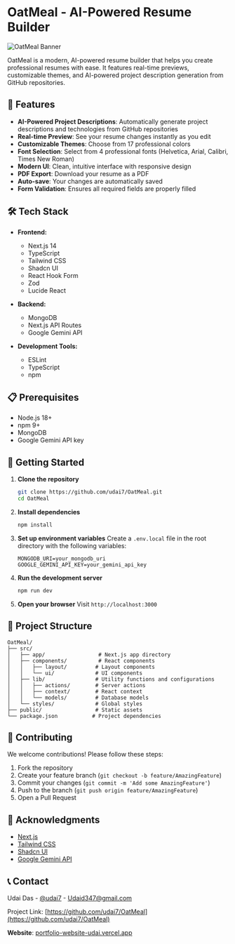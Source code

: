 # OatMeal - AI-Powered Resume Builder

![OatMeal Banner](public/banner.png)

OatMeal is a modern, AI-powered resume builder that helps you create professional resumes with ease. It features real-time previews, customizable themes, and AI-powered project description generation from GitHub repositories.

## 🚀 Features

- **AI-Powered Project Descriptions**: Automatically generate project descriptions and technologies from GitHub repositories
- **Real-time Preview**: See your resume changes instantly as you edit
- **Customizable Themes**: Choose from 17 professional colors
- **Font Selection**: Select from 4 professional fonts (Helvetica, Arial, Calibri, Times New Roman)
- **Modern UI**: Clean, intuitive interface with responsive design
- **PDF Export**: Download your resume as a PDF
- **Auto-save**: Your changes are automatically saved
- **Form Validation**: Ensures all required fields are properly filled

## 🛠️ Tech Stack

- **Frontend:**
  - Next.js 14
  - TypeScript
  - Tailwind CSS
  - Shadcn UI
  - React Hook Form
  - Zod
  - Lucide React

- **Backend:**
  - MongoDB
  - Next.js API Routes
  - Google Gemini API

- **Development Tools:**
  - ESLint
  - TypeScript
  - npm

## 📋 Prerequisites

- Node.js 18+ 
- npm 9+
- MongoDB
- Google Gemini API key

## 🚀 Getting Started

1. **Clone the repository**
   ```bash
   git clone https://github.com/udai7/OatMeal.git
   cd OatMeal
   ```

2. **Install dependencies**
   ```bash
   npm install
   ```

3. **Set up environment variables**
   Create a `.env.local` file in the root directory with the following variables:
   ```env
   MONGODB_URI=your_mongodb_uri
   GOOGLE_GEMINI_API_KEY=your_gemini_api_key
   ```

4. **Run the development server**
   ```bash
   npm run dev
   ```

5. **Open your browser**
   Visit `http://localhost:3000`

## 🎨 Project Structure

```
OatMeal/
├── src/
│   ├── app/                 # Next.js app directory
│   ├── components/          # React components
│   │   ├── layout/         # Layout components
│   │   └── ui/             # UI components
│   ├── lib/                # Utility functions and configurations
│   │   ├── actions/        # Server actions
│   │   ├── context/        # React context
│   │   └── models/         # Database models
│   └── styles/             # Global styles
├── public/                 # Static assets
└── package.json           # Project dependencies
```

## 🤝 Contributing

We welcome contributions! Please follow these steps:

1. Fork the repository
2. Create your feature branch (`git checkout -b feature/AmazingFeature`)
3. Commit your changes (`git commit -m 'Add some AmazingFeature'`)
4. Push to the branch (`git push origin feature/AmazingFeature`)
5. Open a Pull Request

## 🙏 Acknowledgments

- [Next.js](https://nextjs.org/)
- [Tailwind CSS](https://tailwindcss.com/)
- [Shadcn UI](https://ui.shadcn.com/)
- [Google Gemini API](https://ai.google.dev/)

## 📞 Contact

Udai Das - [@udai7](https://github.com/udai7) - Udaid347@gmail.com

Project Link: [https://github.com/udai7/OatMeal](https://github.com/udai7/OatMeal)

**Website**: [portfolio-website-udai.vercel.app](https://portfolio-website-udai.vercel.app/)
